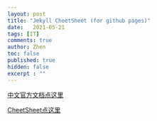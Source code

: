 ```yaml
---
layout: post
title: "Jekyll CheetSheet (for github pages)"
date:   2021-05-21
tags: [IT]
comments: true
author: Zhen
toc: false
published: true
hidden: false
excerpt : ""
---
```

[中文官方文档点这里](http://jekyllcn.com/docs/templates/)
<!-- more -->
[CheetSheet点这里](https://gist.github.com/JJediny/a466eed62cee30ad45e2)

<!--stackedit_data:
eyJoaXN0b3J5IjpbMTQwMDQ2MDAyMCwxNTc3NDE0NzkyLC0yMD
M3MTYyNzI4LC0yMTMxOTgwMDE5LC0xMTc2MjM2NTk2LC0yMTEy
ODU3NTYyLDMyMjg5NTk2OSwtNzIwODYzNDQ1LC05ODI5Njk3MT
csMTE0MDE5MDM5OCwtNzI5MzI4MzEzXX0=
-->